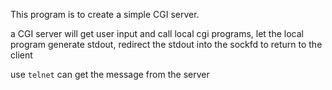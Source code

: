 This program is to create a simple CGI server.

a CGI server will get user input and call local cgi programs, let the local program generate stdout, redirect the stdout into the sockfd to return to the client

use `telnet` can get the message from the server
